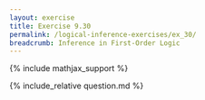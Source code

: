 ```yaml
---
layout: exercise
title: Exercise 9.30
permalink: /logical-inference-exercises/ex_30/
breadcrumb: Inference in First-Order Logic
---
```


{% include mathjax_support %}

<div><i class="arrow-up loader" data-chapter="logical-inference-exercises" data-exercise="ex_30" data-rating="0"></i></div>
{% include_relative question.md %}
